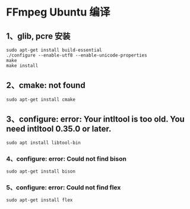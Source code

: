 # FFmpeg Ubuntu 编译

## 1、glib, pcre 安装

```
sudo apt-get install build-essential
./configure --enable-utf8 --enable-unicode-properties
make
make install
```

## 2、cmake: not found

```
sudo apt-get install cmake
```

## 3、configure: error: Your intltool is too old.  You need intltool 0.35.0 or later.

```
sudo apt install libtool-bin
```

### 4、configure: error: Could not find bison

```
sudo apt-get install bison
```

### 5、configure: error: Could not find flex

```
sudo apt-get install flex
```

